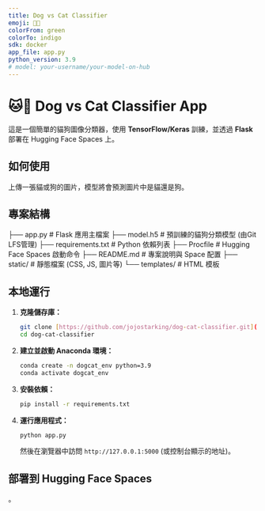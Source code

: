 ```yaml
---
title: Dog vs Cat Classifier
emoji: 🐶🐱
colorFrom: green
colorTo: indigo
sdk: docker
app_file: app.py 
python_version: 3.9 
# model: your-username/your-model-on-hub 
---
```


# 🐱🐶 Dog vs Cat Classifier App

這是一個簡單的貓狗圖像分類器，使用 **TensorFlow/Keras** 訓練，並透過 **Flask** 部署在 Hugging Face Spaces 上。

## 如何使用

上傳一張貓或狗的圖片，模型將會預測圖片中是貓還是狗。

## 專案結構
├── app.py             # Flask 應用主檔案
├── model.h5           # 預訓練的貓狗分類模型 (由Git LFS管理)
├── requirements.txt   # Python 依賴列表
├── Procfile           # Hugging Face Spaces 啟動命令
├── README.md          # 專案說明與 Space 配置
├── static/            # 靜態檔案 (CSS, JS, 圖片等)
└── templates/         # HTML 模板

## 本地運行

1.  **克隆儲存庫：**
    ```bash
    git clone [https://github.com/jojostarking/dog-cat-classifier.git](https://github.com/jojostarking/dog-cat-classifier.git)
    cd dog-cat-classifier
    ```
2.  **建立並啟動 Anaconda 環境：**
    ```bash
    conda create -n dogcat_env python=3.9
    conda activate dogcat_env
    ```
3.  **安裝依賴：**
    ```bash
    pip install -r requirements.txt
    ```
4.  **運行應用程式：**
    ```bash
    python app.py
    ```
    然後在瀏覽器中訪問 `http://127.0.0.1:5000` (或控制台顯示的地址)。

## 部署到 Hugging Face Spaces

。